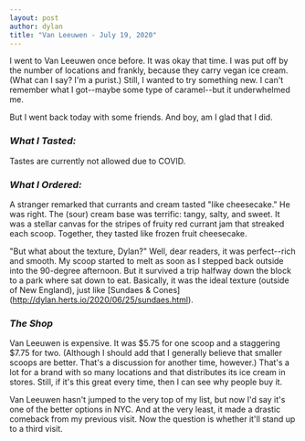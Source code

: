 ```yaml
---
layout: post
author: dylan
title: "Van Leeuwen - July 19, 2020"
---
```

I went to Van Leeuwen once before.  It was okay that time.  I was put off by the number of locations and frankly, because they carry vegan ice cream.  (What can I say?  I'm a purist.)  Still, I wanted to try something new.  I can't remember what I got--maybe some type of caramel--but it underwhelmed me.  

But I went back today with some friends.  And boy, am I glad that I did.

### *What I Tasted:*
Tastes are currently not allowed due to COVID.

### *What I Ordered:*
A stranger remarked that currants and cream tasted "like cheesecake."  He was right.  The (sour) cream base was terrific:  tangy, salty, and sweet.  It was a stellar canvas for the stripes of fruity red currant jam that streaked each scoop.  Together, they tasted like frozen fruit cheesecake.

"But what about the texture, Dylan?" Well, dear readers, it was perfect--rich and smooth.  My scoop started to melt as soon as I stepped back outside into the 90-degree afternoon.  But it survived a trip halfway down the block to a park where sat down to eat.  Basically, it was the ideal texture (outside of New England), just like [Sundaes \& Cones] (http://dylan.herts.io/2020/06/25/sundaes.html).

### *The Shop*
Van Leeuwen is expensive.  It was $5.75 for one scoop and a staggering $7.75 for two.  (Although I should add that I generally believe that smaller scoops are better.  That's a discussion for another time, however.)  That's a lot for a brand with so many locations and that distributes its ice cream in stores.  Still, if it's this great every time, then I can see why people buy it.  

Van Leeuwen hasn't jumped to the very top of my list, but now I'd say it's one of the better options in NYC.  And at the very least, it made a drastic comeback from my previous visit.  Now the question is whether it'll stand up to a third visit.
